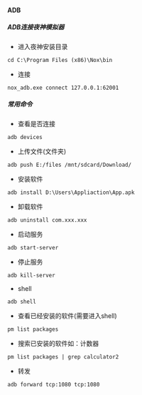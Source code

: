 #### ADB

##### ADB连接夜神模拟器
- 进入夜神安装目录
```
cd C:\Program Files (x86)\Nox\bin
```
- 连接
```
nox_adb.exe connect 127.0.0.1:62001
```

##### 常用命令
- 查看是否连接
```
adb devices
```

- 上传文件(文件夹)
```
adb push E:/files /mnt/sdcard/Download/
```
- 安装软件
```
adb install D:\Users\Appliaction\App.apk
```

- 卸载软件
```
adb uninstall com.xxx.xxx
```

- 启动服务
```
adb start-server
```

- 停止服务
```
adb kill-server
```

- shell
```
adb shell
```

- 查看已经安装的软件(需要进入shell)
```
pm list packages
```

- 搜索已安装的软件如：计数器
```
pm list packages | grep calculator2
```

- 转发
```
adb forward tcp:1080 tcp:1080
```
